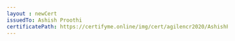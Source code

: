 ```yaml
--- 
layout : newCert 
issuedTo: Ashish Proothi 
certificatePath: https://certifyme.online/img/cert/agilencr2020/AshishProothi_2cb5c.png
--- 
```

